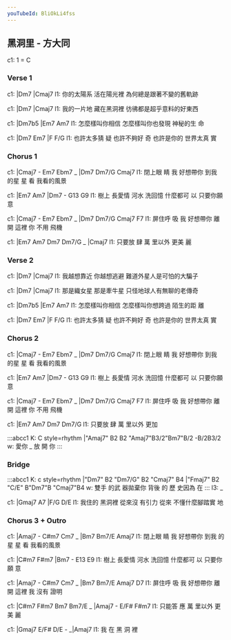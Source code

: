 ```yaml
---
youTubeId: BliOkLi4fss
---
```


## 黑洞里 - 方大同

c1: 1 = C

### Verse 1

c1: |Dm7                   |Cmaj7
l1:   你的太陽系 活在陽光裡  為何總是跟著不變的舊軌跡

c1: |Dm7                   |Cmaj7
l1:   我的一片地 藏在黑洞裡  彷彿都是超乎意料的好東西

c1: |Dm7b5                           |Em7      Am7
l1:   怎麼樣叫你相信 怎麼樣叫你也發現 神秘的生 命

c1:           |Dm7           Em7          |F        F/G
l1: 也許太多猜 疑 也許不夠好 奇 也許是你的 世界太真 實

### Chorus 1

c1: |Cmaj7  -     Em7      Ebm7 _ |Dm7  Dm7/G   Cmaj7 
l1:  閉上眼 睛 我 好想帶你 到我    的星 星   看 我看的風景

c1:     |Em7         Am7   |Dm7      -  G13      G9
l1: 樹上 長愛情 河水 洗回憶 什麼都可 以 只要你願 意

c1: |Cmaj7  -     Em7      Ebm7 _ |Dm7  Dm7/G   Cmaj7 F7
l1:  屏住呼 吸 我 好想帶你 離開    這裡      你 不用  飛機

c1: |Em7    Am7   Dm7    Dm7/G _ |Cmaj7
l1:  只要放 肆 萬 里以外 更美     麗

### Verse 2

c1: |Dm7                   |Cmaj7
l1:   我越想靠近 你越想逃避  難道外星人是可怕的大騙子

c1: |Dm7                   |Cmaj7
l1:   那是織女星 那是牽牛星  只怪地球人有無聊的老傳奇

c1: |Dm7b5                           |Em7      Am7
l1:   怎麼樣叫你相信 怎麼樣叫你想跨過 陌生的距 離

c1:           |Dm7           Em7          |F        F/G
l1: 也許太多猜 疑 也許不夠好 奇 也許是你的 世界太真 實

### Chorus 2

c1: |Cmaj7  -     Em7      Ebm7 _ |Dm7  Dm7/G   Cmaj7
l1:  閉上眼 睛 我 好想帶你 到我    的星 星   看 我看的風景

c1:     |Em7         Am7   |Dm7      -  G13      G9
l1: 樹上 長愛情 河水 洗回憶 什麼都可 以 只要你願 意

c1: |Cmaj7  -     Em7      Ebm7 _ |Dm7  Dm7/G   Cmaj7 F7
l1:  屏住呼 吸 我 好想帶你 離開    這裡      你 不用  飛機

c1: |Em7    Am7   Dm7    Dm7/G
l1:  只要放 肆 萬 里以外 更加     

:::abcc1
K: C style=rhythm
|"Amaj7" B2 B2 "Amaj7"B3/2"Bm7"B/2 -B/2B3/2
w: 愛你 _ 放 開 你
:::


### Bridge

:::abcc1
K: c style=rhythm
|"Dm7" B2 "Dm7/G" B2 "Cmaj7" B4 |"Fmaj7" B2 "C/E" B"Dm7"B "Cmaj7"B4
w: 雙手 的武 器拋棄你 背後    的  歷  史因為 在
:::
l3: _

c1:       |Gmaj7         A7         |F/G            D/E
l1: 我住的 黑洞裡 從來沒 有引力 從來 不懂什麼腳踏實 地

### Chorus 3 + Outro

c1: |Amaj7  -     C#m7     Cm7 _  |Bm7  Bm7/E   Amaj7
l1:  閉上眼 睛 我 好想帶你 到我    的星 星   看 我看的風景

c1:     |C#m7        F#m7  |Bm7      -  E13      E9
l1: 樹上 長愛情 河水 洗回憶 什麼都可 以 只要你願 意

c1: |Amaj7  -     C#m7     Cm7 _  |Bm7  Bm7/E   Amaj7 D7
l1:  屏住呼 吸 我 好想帶你 離開    這裡      我 沒有  證明

c1: |C#m7   F#m7   Bm7    Bm7/E _ |Amaj7 - E/F# F#m7
l1:  只能答 應  萬 里以外 更美     麗

c1: |Gmaj7  E/F#  D/E  -  _|Amaj7
l1:  我     在    黑   洞   裡
